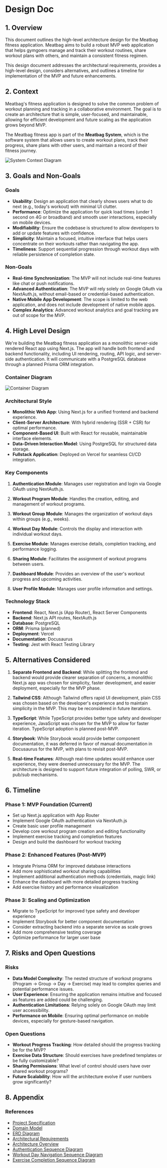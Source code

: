 # Design Doc

## 1. Overview

This document outlines the high-level architecture design for the Meatbag fitness application. Meatbag aims to build a robust MVP web application that helps gymgoers manage and track their workout routines, share workout plans with others, and maintain a consistent fitness regimen.

This design document addresses the architectural requirements, provides a high-level design, considers alternatives, and outlines a timeline for implementation of the MVP and future enhancements.

## 2. Context

Meatbag's fitness application is designed to solve the common problem of workout planning and tracking in a collaborative environment. The goal is to create an architecture that is simple, user-focused, and maintainable, allowing for efficient development and future scaling as the application grows beyond MVP.

The Meatbag fitness app is part of the **Meatbag System**, which is the software system that allows users to create workout plans, track their progress, share plans with other users, and maintain a record of their fitness journey.

![System Context Diagram](/img/meatbag_context_view.png)

## 3. Goals and Non-Goals

### Goals

- **Usability**: Design an application that clearly shows users what to do next (e.g., today's workout) with minimal UI clutter.
- **Performance**: Optimize the application for quick load times (under 1 second on 4G or broadband) and smooth user interactions, especially on mobile devices.
- **Modifiability**: Ensure the codebase is structured to allow developers to add or update features with confidence.
- **Simplicity**: Maintain a focused, intuitive interface that helps users concentrate on their workouts rather than navigating the app.
- **Timeliness**: Support sequential progression through workout days with reliable persistence of completion state.

### Non-Goals

- **Real-time Synchronization**: The MVP will not include real-time features like chat or push notifications.
- **Advanced Authentication**: The MVP will rely solely on Google OAuth via NextAuth.js, without email-based or credential-based authentication.
- **Native Mobile App Development**: The scope is limited to the web application, and does not include development of native mobile apps.
- **Complex Analytics**: Advanced workout analytics and goal tracking are out of scope for the MVP.

## 4. High Level Design

We're building the Meatbag fitness application as a monolithic server-side rendered React app using Next.js. The app will handle both frontend and backend functionality, including UI rendering, routing, API logic, and server-side authentication. It will communicate with a PostgreSQL database through a planned Prisma ORM integration.

### Container Diagram

![Container Diagram](/img/meatbag_container_view.png)

### Architectural Style

- **Monolithic Web App**: Using Next.js for a unified frontend and backend experience.
- **Client-Server Architecture**: With hybrid rendering (SSR + CSR) for optimal performance.
- **Component-Based UI**: Built with React for reusable, maintainable interface elements.
- **Data-Driven Interaction Model**: Using PostgreSQL for structured data storage.
- **Fullstack Application**: Deployed on Vercel for seamless CI/CD integration.

### Key Components

1. **Authentication Module**: Manages user registration and login via Google OAuth using NextAuth.js.

2. **Workout Program Module**: Handles the creation, editing, and management of workout programs.

3. **Workout Group Module**: Manages the organization of workout days within groups (e.g., weeks).

4. **Workout Day Module**: Controls the display and interaction with individual workout days.

5. **Exercise Module**: Manages exercise details, completion tracking, and performance logging.

6. **Sharing Module**: Facilitates the assignment of workout programs between users.

7. **Dashboard Module**: Provides an overview of the user's workout progress and upcoming activities.

8. **User Profile Module**: Manages user profile information and settings.

### Technology Stack

- **Frontend**: React, Next.js (App Router), React Server Components
- **Backend**: Next.js API routes, NextAuth.js
- **Database**: PostgreSQL
- **ORM**: Prisma (planned)
- **Deployment**: Vercel
- **Documentation**: Docusaurus
- **Testing**: Jest with React Testing Library

## 5. Alternatives Considered

1. **Separate Frontend and Backend**: While splitting the frontend and backend would provide clearer separation of concerns, a monolithic Next.js app was chosen for simplicity, faster development, and easier deployment, especially for the MVP phase.

2. **Tailwind CSS**: Although Tailwind offers rapid UI development, plain CSS was chosen based on the developer's experience and to maintain simplicity in the MVP. This may be reconsidered in future iterations.

3. **TypeScript**: While TypeScript provides better type safety and developer experience, JavaScript was chosen for the MVP to allow for faster iteration. TypeScript adoption is planned post-MVP.

4. **Storybook**: While Storybook would provide better component documentation, it was deferred in favor of manual documentation in Docusaurus for the MVP, with plans to revisit post-MVP.

5. **Real-time Features**: Although real-time updates would enhance user experience, they were deemed unnecessary for the MVP. The architecture is designed to support future integration of polling, SWR, or pub/sub mechanisms.

## 6. Timeline

### Phase 1: MVP Foundation (Current)

- Set up Next.js application with App Router
- Implement Google OAuth authentication via NextAuth.js
- Create basic user profile management
- Develop core workout program creation and editing functionality
- Implement exercise tracking and completion features
- Design and build the dashboard for workout tracking

### Phase 2: Enhanced Features (Post-MVP)

- Integrate Prisma ORM for improved database interactions
- Add more sophisticated workout sharing capabilities
- Implement additional authentication methods (credentials, magic link)
- Enhance the dashboard with more detailed progress tracking
- Add exercise history and performance visualization

### Phase 3: Scaling and Optimization

- Migrate to TypeScript for improved type safety and developer experience
- Implement Storybook for better component documentation
- Consider extracting backend into a separate service as scale grows
- Add more comprehensive testing coverage
- Optimize performance for larger user base

## 7. Risks and Open Questions

### Risks

- **Data Model Complexity**: The nested structure of workout programs (Program → Group → Day → Exercise) may lead to complex queries and potential performance issues.
- **User Experience**: Ensuring the application remains intuitive and focused as features are added could be challenging.
- **Authentication Limitations**: Relying solely on Google OAuth may limit user accessibility.
- **Performance on Mobile**: Ensuring optimal performance on mobile devices, especially for gesture-based navigation.

### Open Questions

- **Workout Progress Tracking**: How detailed should the progress tracking be for the MVP?
- **Exercise Data Structure**: Should exercises have predefined templates or be fully customizable?
- **Sharing Permissions**: What level of control should users have over shared workout programs?
- **Future Scalability**: How will the architecture evolve if user numbers grow significantly?

## 8. Appendix

### References

- [Project Specification](./project-spec.md)
- [Domain Model](./domain-model.md)
- [ERD Diagram](./erd-diagram.md)
- [Architectural Requirements](./requirements.md)
- [Architecture Overview](./overview.md)
- [Authentication Sequence Diagram](../guides/authentication-sequence-diagram.md)
- [Workout Day Navigation Sequence Diagram](../guides/workout-day-navigation-sequence-diagram.md)
- [Exercise Completion Sequence Diagram](../guides/exercise-completion-sequence-diagram.md)
